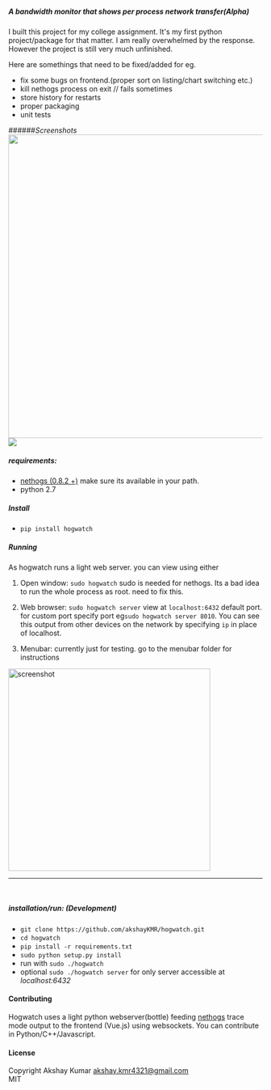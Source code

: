 ##### A bandwidth monitor that shows per process network transfer(Alpha)

I built this project for my college assignment. It's my first python project/package for that matter.
I am really overwhelmed by the response. However the project is still very much unfinished.

Here are somethings that need to be fixed/added for eg.

 - fix some bugs on frontend.(proper sort on listing/chart switching etc.)
 - kill nethogs process on exit // fails sometimes
 - store history for restarts
 - proper packaging
 - unit tests

######*Screenshots*
<img src="http://i.imgur.com/LGQagKL.png" height="600px">
<img src="http://i.imgur.com/R9n8rMK.gif">

##### requirements:
  - [nethogs (0.8.2 +)](https://github.com/raboof/nethogs) make sure its available in your path.
  - python 2.7

##### Install
 -  `pip install hogwatch`

##### Running
As hogwatch runs a light web server. you can view using either
 1. Open window: `sudo hogwatch`   sudo is needed for nethogs. Its a bad idea to run the whole process as root. need to fix this.
 2. Web browser: `sudo hogwatch server`  view at `localhost:6432` default port. for custom port specify port eg`sudo hogwatch server 8010`. You can see this output from other devices on the network by specifying `ip` in place of localhost.

 3. Menubar: currently just for testing. go to the menubar folder for instructions 
 <img src="http://i.imgur.com/jZoTllz.jpg" alt="screenshot" height="400px">
<br>
 <hr>
 <br>

##### installation/run: (Development)
  - `git clone https://github.com/akshayKMR/hogwatch.git`
  - `cd hogwatch`
  - `pip install -r requirements.txt`
  - `sudo python setup.py install`
  - run with `sudo ./hogwatch`
  - optional `sudo ./hogwatch server` for only server accessible at *localhost:6432*


#### Contributing
Hogwatch uses a light python webserver(bottle) feeding [nethogs](https://github.com/raboof/nethogs) trace mode output to the frontend (Vue.js) using websockets. You can contribute in Python/C++/Javascript.

#### License
Copyright Akshay Kumar akshay.kmr4321@gmail.com <br>
MIT

